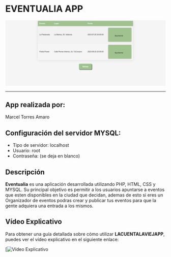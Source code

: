 # EVENTUALIA APP

<img src = "https://github.com/Reinmic/PHP_Eventualia/blob/90ccca964e4f325f1f803880d02dc33037a35f5a/MEDIA/Captura%20de%20pantalla%202023-11-28%20224543.png">

---

## App realizada por:
Marcel Torres Amaro

## Configuración del servidor MYSQL:
- Tipo de servidor: localhost
- Usuario: root
- Contraseña: (se deja en blanco)

## Descripción

**Eventualia** es una aplicación desarrollada utilizando PHP, HTML, CSS y MYSQL. Su principal objetivo es permitir a los usuarios apuntarse a eventos que esten disponibles en la ciudad que decidan, ademas de esto si eres un Organizador de eventos podras crear y publicar tus eventos para que la gente adquiera una entrada a los mismos.

## Vídeo Explicativo

Para obtener una guía detallada sobre cómo utilizar **LACUENTALAVIEJAPP**, puedes ver el vídeo explicativo en el siguiente enlace:

[![Vídeo Explicativo](https://youtu.be/Uh_EnPm4NYM)
